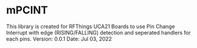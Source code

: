 # mPCINT
This library is created for RFThings UCA21 Boards to use Pin Change Interrupt with edge (RISING/FALLING) detection and seperated handlers for each pins.
Version: 0.0.1
Date: Jul 03, 2022
